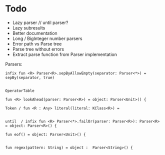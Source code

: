# Todo
- Lazy parser // until parser?
- Lazy subresults
- Better documentation
- Long / BigInteger number parsers
- Error path vs Parse tree
- Parse tree without errors
- Extract parse function from Parser implementation



Parsers:
```
infix fun <R> Parser<R>.sepByAllowEmpty(separator: Parser<*>) = sepBy(separator, true)


OperatorTable

fun <R> lookAhead(parser: Parser<R>) = object: Parser<Unit>() {

Token / fun <R : Any> literal(literal: KClass<R>) =


until  / infix fun <R> Parser<*>.failOr(parser: Parser<R>): Parser<R> = object: Parser<R>() {

fun eof() = object: Parser<Unit>() {


fun regex(pattern: String) = object :  Parser<String>() {

```
